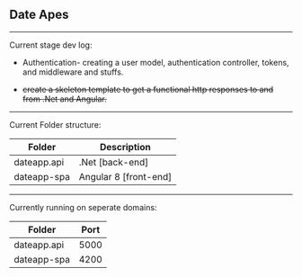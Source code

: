 ## Date Apes ##
------
Current stage dev log:

- Authentication- creating a user model, authentication controller, tokens, and middleware and stuffs.

- ~~create a skeleton template to get a functional http responses to and from .Net and Angular.~~

-----

Current Folder structure:

| Folder | Description |
| ------ | ------ |
| dateapp.api  | .Net [back-end]|
| dateapp-spa |  Angular 8 [front-end] |

----
Currently running on seperate domains:


| Folder | Port |
| ------ | ------ |
| dateapp.api  | 5000 |
| dateapp-spa |  4200 |
